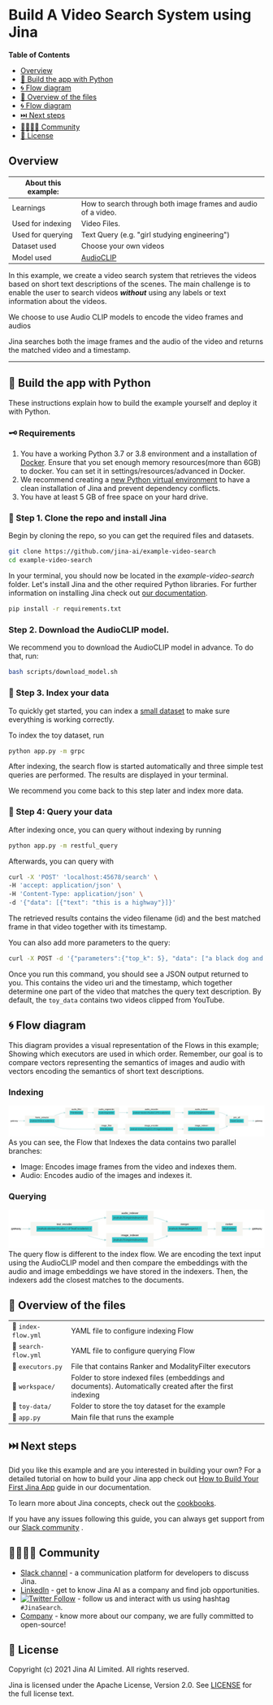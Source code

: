 # Build A Video Search System using Jina

**Table of Contents**
- [Overview](#overview)
- [🐍 Build the app with Python](#-build-the-app-with-python)
- [🌀 Flow diagram](#-flow-diagram)
- [🔮 Overview of the files](#-overview-of-the-files)
- [🌀 Flow diagram](#-flow-diagram)
- [⏭️ Next steps](#-next-steps)
- [👩‍👩‍👧‍👦 Community](#-community)
- [🦄 License](#-license)


## Overview
| About this example: |  |
| ------------- | ------------- |
| Learnings | How to search through both image frames and audio of a video. |
| Used for indexing | Video Files. |
| Used for querying | Text Query (e.g. "girl studying engineering") |
| Dataset used | Choose your own videos |
| Model used | [AudioCLIP](https://github.com/AndreyGuzhov/AudioCLIP) |

In this example, we create a video search system that retrieves the videos based on short text descriptions of the scenes. The main challenge is to enable the user to search videos _**without**_ using any labels or text information about the videos.


We choose to use Audio CLIP models to encode the video frames and audios 

Jina searches both the image frames and the audio of the video and returns
the matched video and a timestamp.

_____

## 🐍 Build the app with Python

These instructions explain how to build the example yourself and deploy it with Python.


### 🗝️ Requirements

1. You have a working Python 3.7 or 3.8 environment and a installation of [Docker](https://docs.docker.com/get-docker/). Ensure that you set enough memory resources(more than 6GB) to docker. You can set it in settings/resources/advanced in Docker.
2. We recommend creating a [new Python virtual environment](https://docs.python.org/3/tutorial/venv.html) to have a clean installation of Jina and prevent dependency conflicts.   
3. You have at least 5 GB of free space on your hard drive. 

### 👾 Step 1. Clone the repo and install Jina

Begin by cloning the repo, so you can get the required files and datasets.

```sh
git clone https://github.com/jina-ai/example-video-search
cd example-video-search
````
In your terminal, you should now be located in the *example-video-search* folder. Let's install Jina and the other required Python libraries. For further information on installing Jina check out [our documentation](https://docs.jina.ai/chapters/core/setup/).

```sh
pip install -r requirements.txt
```

### Step 2. Download the AudioCLIP model.
We recommend you to download the AudioCLIP model in advance.
To do that, run:
```bash
bash scripts/download_model.sh
```

### 🏃 Step 3. Index your data
To quickly get started, you can index a [small dataset](toy-data) to make sure everything is working correctly. 

To index the toy dataset, run
```bash
python app.py -m grpc
```
After indexing, the search flow is started automatically and three simple test queries are performed.
The results are displayed in your terminal.

We recommend you come back to this step later and index more data.

### 🔎 Step 4: Query your data
After indexing once, you can query without indexing by running

```bash
python app.py -m restful_query
```

Afterwards, you can query with

```bash
curl -X 'POST' 'localhost:45678/search' \
-H 'accept: application/json' \
-H 'Content-Type: application/json' \
-d '{"data": [{"text": "this is a highway"}]}'
```

The retrieved results contains the video filename (id) and the best matched frame in that video together with its 
timestamp.

You can also add more parameters to the query:
```sh
curl -X POST -d '{"parameters":{"top_k": 5}, "data": ["a black dog and a spotted dog are fighting"]}' -H 'accept: application/json' -H 'Content-Type: application/json' 'http://localhost:45678/search'
```

Once you run this command, you should see a JSON output returned to you. This contains the video uri and the timestamp, which together determine one part of the video that matches the query text description.
By default, the `toy_data` contains two videos clipped from YouTube.


## 🌀 Flow diagram
This diagram provides a visual representation of the Flows in this example; Showing which executors are used in which order.
Remember, our goal is to compare vectors representing the semantics of images and audio with vectors encoding the semantics of short text descriptions.

### Indexing
![](.github/index-flow.png)  
As you can see, the Flow that Indexes the data contains two parallel branches: 
- Image: Encodes image frames from the video and indexes them.
- Audio: Encodes audio of the images and indexes it.

### Querying
![](.github/query-flow.png)  
The query flow is different to the index flow. We are encoding the text input using the AudioCLIP model and then
compare the embeddings with the audio and image embeddings we have stored in the indexers.
Then, the indexers add the closest matches to the documents.

## 🔮 Overview of the files

|                      |                                                                                                                  |
| -------------------- | ---------------------------------------------------------------------------------------------------------------- |
| 📃 `index-flow.yml`  | YAML file to configure indexing Flow |
| 📃 `search-flow.yml` | YAML file to configure querying Flow |
| 📃 `executors.py`    | File that contains Ranker and ModalityFilter executors  |
| 📂 `workspace/`      | Folder to store indexed files (embeddings and documents). Automatically created after the first indexing   |
| 📂 `toy-data/`       | Folder to store the toy dataset for the example  |
| 📃 `app.py`          | Main file that runs the example  |


## ⏭️ Next steps

Did you like this example and are you interested in building your own? For a detailed tutorial on how to build your Jina app check out [How to Build Your First Jina App](https://docs.jina.ai/chapters/my_first_jina_app/#how-to-build-your-first-jina-app) guide in our documentation.  

To learn more about Jina concepts, check out the [cookbooks](https://github.com/jina-ai/jina/tree/master/.github/2.0/cookbooks).  

If you have any issues following this guide, you can always get support from our [Slack community](https://slack.jina.ai) .

## 👩‍👩‍👧‍👦 Community

- [Slack channel](https://slack.jina.ai) - a communication platform for developers to discuss Jina.
- [LinkedIn](https://www.linkedin.com/company/jinaai/) - get to know Jina AI as a company and find job opportunities.
- [![Twitter Follow](https://img.shields.io/twitter/follow/JinaAI_?label=Follow%20%40JinaAI_&style=social)](https://twitter.com/JinaAI_) - follow us and interact with us using hashtag `#JinaSearch`.  
- [Company](https://jina.ai) - know more about our company, we are fully committed to open-source!

## 🦄 License

Copyright (c) 2021 Jina AI Limited. All rights reserved.

Jina is licensed under the Apache License, Version 2.0. See [LICENSE](https://github.com/jina-ai/jina/blob/master/LICENSE) for the full license text.
